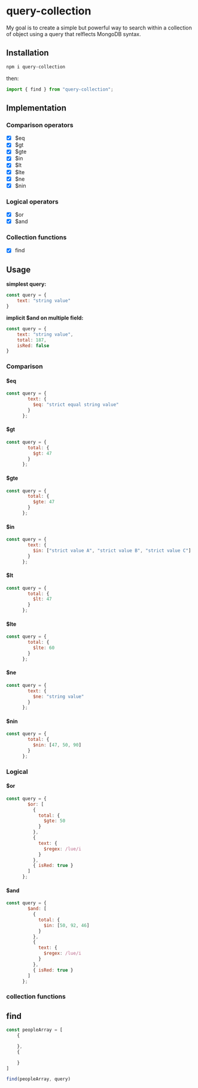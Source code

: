 # query-collection

My goal is to create a simple but powerful way to search within a collection of object using a query that relflects MongoDB syntax.
  
## Installation

```bash
npm i query-collection
```

then:

```javascript
import { find } from "query-collection";
```

## Implementation

### Comparison operators

- [x] $eq
- [x] $gt
- [x] $gte
- [x] $in
- [x] $lt
- [x] $lte
- [x] $ne
- [x] $nin

### Logical operators

- [x] $or
- [x] $and

### Collection functions

- [x] find

## Usage

**simplest query:**

```javascript
const query = {
    text: "string value"
}
```

**implicit $and on multiple field:**

```javascript
const query = {
    text: "string value",
    total: 187,
    isRed: false
}
```

### Comparison

#### $eq

```javascript
const query = {
        text: {
          $eq: "strict equal string value"
        }
      };

```

#### $gt

```javascript
const query = {
        total: {
          $gt: 47
        }
      };

```

#### $gte

```javascript
const query = {
        total: {
          $gte: 47
        }
      };

```

#### $in

```javascript
const query = {
        text: {
          $in: ["strict value A", "strict value B", "strict value C"]
        }
      };

```

#### $lt

```javascript
const query = {
        total: {
          $lt: 47
        }
      };

```

#### $lte

```javascript
const query = {
        total: {
          $lte: 60
        }
      };

```

#### $ne

```javascript
const query = {
        text: {
          $ne: "string value"
        }
      };

```

#### $nin

```javascript
const query = {
        total: {
          $nin: [47, 50, 90]
        }
      };

```

### Logical

#### $or

```javascript
const query = {
        $or: [
          {
            total: {
              $gte: 50
            }
          },
          {
            text: {
              $regex: /lue/i
            }
          },
          { isRed: true }
        ]
      };

```

#### $and

```javascript
const query = {
        $and: [
          {
            total: {
              $in: [50, 92, 46]
            }
          },
          {
            text: {
              $regex: /lue/i
            }
          },
          { isRed: true }
        ]
      };

```

### collection functions

## find

```javascript
const peopleArray = [
    {

    },
    {

    }
]

find(peopleArray, query)
```
